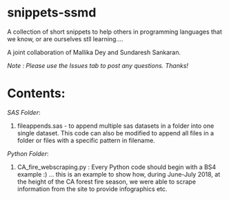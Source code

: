# snippets-ssmd
A collection of short snippets to help others in programming languages that we know, or are ourselves stll learning.... 

A joint collaboration of Mallika Dey and Sundaresh Sankaran.

*Note : Please use the Issues tab to post any questions. Thanks!*

# Contents:

*SAS Folder*:

1) fileappends.sas - to append multiple sas datasets in a folder into one single dataset. This code can also be modified to append all files in a folder or files with a specific pattern in filename.  

*Python Folder*:

1) CA_fire_webscraping.py : Every Python code should begin with a BS4 example :) ... this is an example to show how, during June-July 2018, at the height of the CA forest fire season, we were able to scrape information from the site to provide infographics etc.

